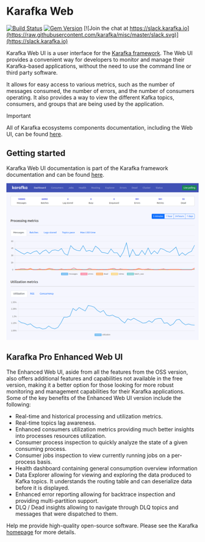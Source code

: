 # Karafka Web

[![Build Status](https://github.com/karafka/karafka-web/workflows/ci/badge.svg)](https://github.com/karafka/karafka-web/actions?query=workflow%3Aci)
[![Gem Version](https://badge.fury.io/rb/karafka-web.svg)](http://badge.fury.io/rb/karafka-web)
[![Join the chat at https://slack.karafka.io](https://raw.githubusercontent.com/karafka/misc/master/slack.svg)](https://slack.karafka.io)

Karafka Web UI is a user interface for the [Karafka framework](https://github.com/karafka/karafka). The Web UI provides a convenient way for developers to monitor and manage their Karafka-based applications, without the need to use the command line or third party software.

It allows for easy access to various metrics, such as the number of messages consumed, the number of errors, and the number of consumers operating. It also provides a way to view the different Kafka topics, consumers, and groups that are being used by the application.

> [!IMPORTANT]
> All of Karafka ecosystems components documentation, including the Web UI, can be found [here](https://karafka.io/docs/#web-ui).

## Getting started

Karafka Web UI documentation is part of the Karafka framework documentation and can be found [here](https://karafka.io/docs).

![karafka web ui dashboard](https://raw.githubusercontent.com/karafka/misc/master/printscreens/web-ui.png)

## Karafka Pro Enhanced Web UI

The Enhanced Web UI, aside from all the features from the OSS version, also offers additional features and capabilities not available in the free version, making it a better option for those looking for more robust monitoring and management capabilities for their Karafka applications. Some of the key benefits of the Enhanced Web UI version include the following:

- Real-time and historical processing and utilization metrics.
- Real-time topics lag awareness.
- Enhanced consumers utilization metrics providing much better insights into processes resources utilization.
- Consumer process inspection to quickly analyze the state of a given consuming process.
- Consumer jobs inspection to view currently running jobs on a per-process basis.
- Health dashboard containing general consumption overview information
- Data Explorer allowing for viewing and exploring the data produced to Kafka topics. It understands the routing table and can deserialize data before it is displayed.
- Enhanced error reporting allowing for backtrace inspection and providing multi-partition support.
- DLQ / Dead insights allowing to navigate through DLQ topics and messages that were dispatched to them.

Help me provide high-quality open-source software. Please see the Karafka [homepage](https://karafka.io) for more details.
